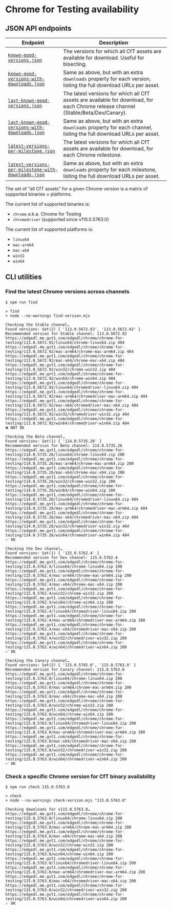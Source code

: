 # Chrome for Testing availability

## JSON API endpoints

| Endpoint                                                                                                                                                       | Description                                                                                                                        |
| -------------------------------------------------------------------------------------------------------------------------------------------------------------- | ---------------------------------------------------------------------------------------------------------------------------------- |
| [`known-good-versions.json`](https://googlechromelabs.github.io/chrome-for-testing/known-good-versions.json)                                                   | The versions for which all CfT assets are available for download. Useful for bisecting.                                            |
| [`known-good-versions-with-downloads.json`](https://googlechromelabs.github.io/chrome-for-testing/known-good-versions-with-downloads.json)                     | Same as above, but with an extra `downloads` property for each version, listing the full download URLs per asset.                  |
| [`last-known-good-versions.json`](https://googlechromelabs.github.io/chrome-for-testing/last-known-good-versions.json)                                         | The latest versions for which all CfT assets are available for download, for each Chrome release channel (Stable/Beta/Dev/Canary). |
| [`last-known-good-versions-with-downloads.json`](https://googlechromelabs.github.io/chrome-for-testing/last-known-good-versions-with-downloads.json)           | Same as above, but with an extra `downloads` property for each channel, listing the full download URLs per asset.                  |
| [`latest-versions-per-milestone.json`](https://googlechromelabs.github.io/chrome-for-testing/latest-versions-per-milestone.json)                               | The latest versions for which all CfT assets are available for download, for each Chrome milestone.                                |
| [`latest-versions-per-milestone-with-downloads.json`](https://googlechromelabs.github.io/chrome-for-testing/latest-versions-per-milestone-with-downloads.json) | Same as above, but with an extra `downloads` property for each milestone, listing the full download URLs per asset.                |

The set of “all CfT assets” for a given Chrome version is a matrix of supported binaries × platforms.

The current list of supported binaries is:

- `chrome` a.k.a. Chrome for Testing
- `chromedriver` (supported since v115.0.5763.0)

The current list of supported platforms is:

- `linux64`
- `mac-arm64`
- `mac-x64`
- `win32`
- `win64`

## CLI utilities

### Find the latest Chrome versions across channels

```
$ npm run find

> find
> node --no-warnings find-version.mjs

Checking the Stable channel…
Found versions: Set(2) { '113.0.5672.93', '113.0.5672.92' }
Recommended version for Stable channel: 113.0.5672.92
https://edgedl.me.gvt1.com/edgedl/chrome/chrome-for-testing/113.0.5672.92/linux64/chrome-linux64.zip 404
https://edgedl.me.gvt1.com/edgedl/chrome/chrome-for-testing/113.0.5672.92/mac-arm64/chrome-mac-arm64.zip 404
https://edgedl.me.gvt1.com/edgedl/chrome/chrome-for-testing/113.0.5672.92/mac-x64/chrome-mac-x64.zip 404
https://edgedl.me.gvt1.com/edgedl/chrome/chrome-for-testing/113.0.5672.92/win32/chrome-win32.zip 404
https://edgedl.me.gvt1.com/edgedl/chrome/chrome-for-testing/113.0.5672.92/win64/chrome-win64.zip 404
https://edgedl.me.gvt1.com/edgedl/chrome/chrome-for-testing/113.0.5672.92/linux64/chromedriver-linux64.zip 404
https://edgedl.me.gvt1.com/edgedl/chrome/chrome-for-testing/113.0.5672.92/mac-arm64/chromedriver-mac-arm64.zip 404
https://edgedl.me.gvt1.com/edgedl/chrome/chrome-for-testing/113.0.5672.92/mac-x64/chromedriver-mac-x64.zip 404
https://edgedl.me.gvt1.com/edgedl/chrome/chrome-for-testing/113.0.5672.92/win32/chromedriver-win32.zip 404
https://edgedl.me.gvt1.com/edgedl/chrome/chrome-for-testing/113.0.5672.92/win64/chromedriver-win64.zip 404
❌ NOT OK

Checking the Beta channel…
Found versions: Set(1) { '114.0.5735.26' }
Recommended version for Beta channel: 114.0.5735.26
https://edgedl.me.gvt1.com/edgedl/chrome/chrome-for-testing/114.0.5735.26/linux64/chrome-linux64.zip 200
https://edgedl.me.gvt1.com/edgedl/chrome/chrome-for-testing/114.0.5735.26/mac-arm64/chrome-mac-arm64.zip 200
https://edgedl.me.gvt1.com/edgedl/chrome/chrome-for-testing/114.0.5735.26/mac-x64/chrome-mac-x64.zip 200
https://edgedl.me.gvt1.com/edgedl/chrome/chrome-for-testing/114.0.5735.26/win32/chrome-win32.zip 200
https://edgedl.me.gvt1.com/edgedl/chrome/chrome-for-testing/114.0.5735.26/win64/chrome-win64.zip 200
https://edgedl.me.gvt1.com/edgedl/chrome/chrome-for-testing/114.0.5735.26/linux64/chromedriver-linux64.zip 404
https://edgedl.me.gvt1.com/edgedl/chrome/chrome-for-testing/114.0.5735.26/mac-arm64/chromedriver-mac-arm64.zip 404
https://edgedl.me.gvt1.com/edgedl/chrome/chrome-for-testing/114.0.5735.26/mac-x64/chromedriver-mac-x64.zip 404
https://edgedl.me.gvt1.com/edgedl/chrome/chrome-for-testing/114.0.5735.26/win32/chromedriver-win32.zip 404
https://edgedl.me.gvt1.com/edgedl/chrome/chrome-for-testing/114.0.5735.26/win64/chromedriver-win64.zip 404
✅ OK

Checking the Dev channel…
Found versions: Set(1) { '115.0.5762.4' }
Recommended version for Dev channel: 115.0.5762.4
https://edgedl.me.gvt1.com/edgedl/chrome/chrome-for-testing/115.0.5762.4/linux64/chrome-linux64.zip 200
https://edgedl.me.gvt1.com/edgedl/chrome/chrome-for-testing/115.0.5762.4/mac-arm64/chrome-mac-arm64.zip 200
https://edgedl.me.gvt1.com/edgedl/chrome/chrome-for-testing/115.0.5762.4/mac-x64/chrome-mac-x64.zip 200
https://edgedl.me.gvt1.com/edgedl/chrome/chrome-for-testing/115.0.5762.4/win32/chrome-win32.zip 200
https://edgedl.me.gvt1.com/edgedl/chrome/chrome-for-testing/115.0.5762.4/win64/chrome-win64.zip 200
https://edgedl.me.gvt1.com/edgedl/chrome/chrome-for-testing/115.0.5762.4/linux64/chromedriver-linux64.zip 200
https://edgedl.me.gvt1.com/edgedl/chrome/chrome-for-testing/115.0.5762.4/mac-arm64/chromedriver-mac-arm64.zip 200
https://edgedl.me.gvt1.com/edgedl/chrome/chrome-for-testing/115.0.5762.4/mac-x64/chromedriver-mac-x64.zip 200
https://edgedl.me.gvt1.com/edgedl/chrome/chrome-for-testing/115.0.5762.4/win32/chromedriver-win32.zip 200
https://edgedl.me.gvt1.com/edgedl/chrome/chrome-for-testing/115.0.5762.4/win64/chromedriver-win64.zip 200
✅ OK

Checking the Canary channel…
Found versions: Set(2) { '115.0.5765.0', '115.0.5763.0' }
Recommended version for Canary channel: 115.0.5763.0
https://edgedl.me.gvt1.com/edgedl/chrome/chrome-for-testing/115.0.5763.0/linux64/chrome-linux64.zip 200
https://edgedl.me.gvt1.com/edgedl/chrome/chrome-for-testing/115.0.5763.0/mac-arm64/chrome-mac-arm64.zip 200
https://edgedl.me.gvt1.com/edgedl/chrome/chrome-for-testing/115.0.5763.0/mac-x64/chrome-mac-x64.zip 200
https://edgedl.me.gvt1.com/edgedl/chrome/chrome-for-testing/115.0.5763.0/win32/chrome-win32.zip 200
https://edgedl.me.gvt1.com/edgedl/chrome/chrome-for-testing/115.0.5763.0/win64/chrome-win64.zip 200
https://edgedl.me.gvt1.com/edgedl/chrome/chrome-for-testing/115.0.5763.0/linux64/chromedriver-linux64.zip 200
https://edgedl.me.gvt1.com/edgedl/chrome/chrome-for-testing/115.0.5763.0/mac-arm64/chromedriver-mac-arm64.zip 200
https://edgedl.me.gvt1.com/edgedl/chrome/chrome-for-testing/115.0.5763.0/mac-x64/chromedriver-mac-x64.zip 200
https://edgedl.me.gvt1.com/edgedl/chrome/chrome-for-testing/115.0.5763.0/win32/chromedriver-win32.zip 200
https://edgedl.me.gvt1.com/edgedl/chrome/chrome-for-testing/115.0.5763.0/win64/chromedriver-win64.zip 200
✅ OK
```

### Check a specific Chrome version for CfT binary availability

```
$ npm run check 115.0.5763.0

> check
> node --no-warnings check-version.mjs "115.0.5763.0"

Checking downloads for v115.0.5763.0…
https://edgedl.me.gvt1.com/edgedl/chrome/chrome-for-testing/115.0.5763.0/linux64/chrome-linux64.zip 200
https://edgedl.me.gvt1.com/edgedl/chrome/chrome-for-testing/115.0.5763.0/mac-arm64/chrome-mac-arm64.zip 200
https://edgedl.me.gvt1.com/edgedl/chrome/chrome-for-testing/115.0.5763.0/mac-x64/chrome-mac-x64.zip 200
https://edgedl.me.gvt1.com/edgedl/chrome/chrome-for-testing/115.0.5763.0/win32/chrome-win32.zip 200
https://edgedl.me.gvt1.com/edgedl/chrome/chrome-for-testing/115.0.5763.0/win64/chrome-win64.zip 200
https://edgedl.me.gvt1.com/edgedl/chrome/chrome-for-testing/115.0.5763.0/linux64/chromedriver-linux64.zip 200
https://edgedl.me.gvt1.com/edgedl/chrome/chrome-for-testing/115.0.5763.0/mac-arm64/chromedriver-mac-arm64.zip 200
https://edgedl.me.gvt1.com/edgedl/chrome/chrome-for-testing/115.0.5763.0/mac-x64/chromedriver-mac-x64.zip 200
https://edgedl.me.gvt1.com/edgedl/chrome/chrome-for-testing/115.0.5763.0/win32/chromedriver-win32.zip 200
https://edgedl.me.gvt1.com/edgedl/chrome/chrome-for-testing/115.0.5763.0/win64/chromedriver-win64.zip 200
✅ OK
```
